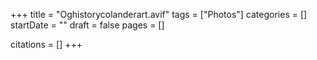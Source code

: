 +++
title = "Oghistorycolanderart.avif"
tags = ["Photos"]
categories = []
startDate = ""
draft = false
pages = []

citations = []
+++
